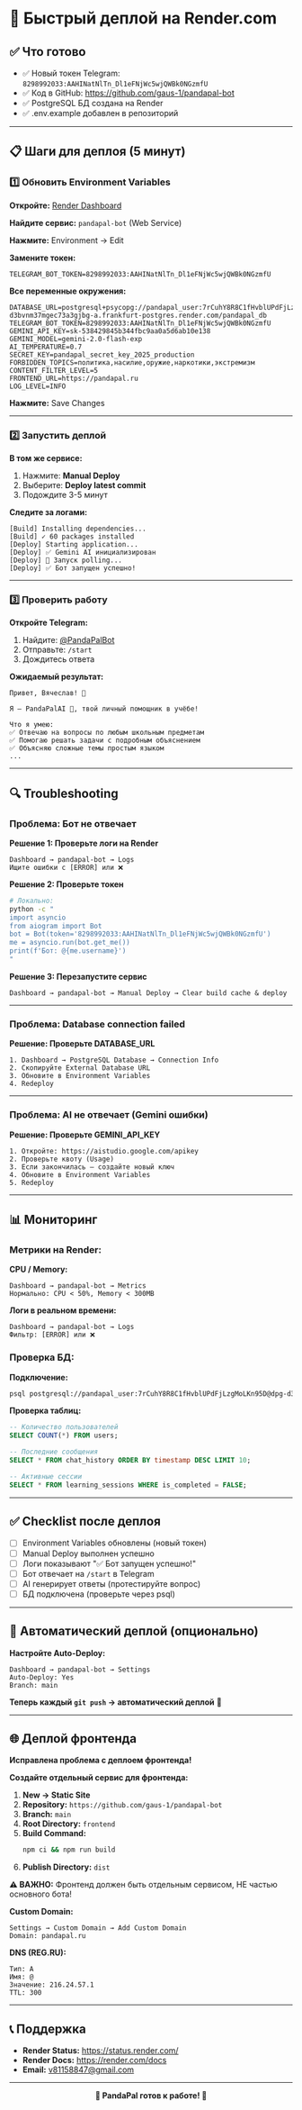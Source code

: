 # 🚀 Быстрый деплой на Render.com

## ✅ Что готово

- ✅ Новый токен Telegram: `8298992033:AAHINatNlTn_Dl1eFNjWc5wjQWBk0NGzmfU`
- ✅ Код в GitHub: https://github.com/gaus-1/pandapal-bot
- ✅ PostgreSQL БД создана на Render
- ✅ .env.example добавлен в репозиторий

---

## 📋 Шаги для деплоя (5 минут)

### 1️⃣ Обновить Environment Variables

**Откройте:** [Render Dashboard](https://dashboard.render.com/)

**Найдите сервис:** `pandapal-bot` (Web Service)

**Нажмите:** Environment → Edit

**Замените токен:**
```
TELEGRAM_BOT_TOKEN=8298992033:AAHINatNlTn_Dl1eFNjWc5wjQWBk0NGzmfU
```

**Все переменные окружения:**
```env
DATABASE_URL=postgresql+psycopg://pandapal_user:7rCuhY8R8C1fHvblUPdFjLzgMoLKn95D@dpg-d3bvnm37mgec73a3gjbg-a.frankfurt-postgres.render.com/pandapal_db
TELEGRAM_BOT_TOKEN=8298992033:AAHINatNlTn_Dl1eFNjWc5wjQWBk0NGzmfU
GEMINI_API_KEY=sk-538429845b344fbc9aa0a5d6ab10e138
GEMINI_MODEL=gemini-2.0-flash-exp
AI_TEMPERATURE=0.7
SECRET_KEY=pandapal_secret_key_2025_production
FORBIDDEN_TOPICS=политика,насилие,оружие,наркотики,экстремизм
CONTENT_FILTER_LEVEL=5
FRONTEND_URL=https://pandapal.ru
LOG_LEVEL=INFO
```

**Нажмите:** Save Changes

---

### 2️⃣ Запустить деплой

**В том же сервисе:**
1. Нажмите: **Manual Deploy**
2. Выберите: **Deploy latest commit**
3. Подождите 3-5 минут

**Следите за логами:**
```
[Build] Installing dependencies...
[Build] ✓ 60 packages installed
[Deploy] Starting application...
[Deploy] ✅ Gemini AI инициализирован
[Deploy] 📡 Запуск polling...
[Deploy] ✅ Бот запущен успешно!
```

---

### 3️⃣ Проверить работу

**Откройте Telegram:**
1. Найдите: [@PandaPalBot](https://t.me/PandaPalBot)
2. Отправьте: `/start`
3. Дождитесь ответа

**Ожидаемый результат:**
```
Привет, Вячеслав! 👋

Я — PandaPalAI 🐼, твой личный помощник в учёбе!

Что я умею:
✅ Отвечаю на вопросы по любым школьным предметам
✅ Помогаю решать задачи с подробным объяснением
✅ Объясняю сложные темы простым языком
...
```

---

## 🔍 Troubleshooting

### Проблема: Бот не отвечает

**Решение 1: Проверьте логи на Render**
```
Dashboard → pandapal-bot → Logs
Ищите ошибки с [ERROR] или ❌
```

**Решение 2: Проверьте токен**
```bash
# Локально:
python -c "
import asyncio
from aiogram import Bot
bot = Bot(token='8298992033:AAHINatNlTn_Dl1eFNjWc5wjQWBk0NGzmfU')
me = asyncio.run(bot.get_me())
print(f'Бот: @{me.username}')
"
```

**Решение 3: Перезапустите сервис**
```
Dashboard → pandapal-bot → Manual Deploy → Clear build cache & deploy
```

---

### Проблема: Database connection failed

**Решение: Проверьте DATABASE_URL**
```
1. Dashboard → PostgreSQL Database → Connection Info
2. Скопируйте External Database URL
3. Обновите в Environment Variables
4. Redeploy
```

---

### Проблема: AI не отвечает (Gemini ошибки)

**Решение: Проверьте GEMINI_API_KEY**
```
1. Откройте: https://aistudio.google.com/apikey
2. Проверьте квоту (Usage)
3. Если закончилась — создайте новый ключ
4. Обновите в Environment Variables
5. Redeploy
```

---

## 📊 Мониторинг

### Метрики на Render:

**CPU / Memory:**
```
Dashboard → pandapal-bot → Metrics
Нормально: CPU < 50%, Memory < 300MB
```

**Логи в реальном времени:**
```
Dashboard → pandapal-bot → Logs
Фильтр: [ERROR] или ❌
```

### Проверка БД:

**Подключение:**
```bash
psql postgresql://pandapal_user:7rCuhY8R8C1fHvblUPdFjLzgMoLKn95D@dpg-d3bvnm37mgec73a3gjbg-a.frankfurt-postgres.render.com/pandapal_db
```

**Проверка таблиц:**
```sql
-- Количество пользователей
SELECT COUNT(*) FROM users;

-- Последние сообщения
SELECT * FROM chat_history ORDER BY timestamp DESC LIMIT 10;

-- Активные сессии
SELECT * FROM learning_sessions WHERE is_completed = FALSE;
```

---

## ✅ Checklist после деплоя

- [ ] Environment Variables обновлены (новый токен)
- [ ] Manual Deploy выполнен успешно
- [ ] Логи показывают "✅ Бот запущен успешно!"
- [ ] Бот отвечает на `/start` в Telegram
- [ ] AI генерирует ответы (протестируйте вопрос)
- [ ] БД подключена (проверьте через psql)

---

## 🔄 Автоматический деплой (опционально)

**Настройте Auto-Deploy:**
```
Dashboard → pandapal-bot → Settings
Auto-Deploy: Yes
Branch: main
```

**Теперь каждый `git push` → автоматический деплой** 🚀

---

## 🌐 Деплой фронтенда

**Исправлена проблема с деплоем фронтенда!**

**Создайте отдельный сервис для фронтенда:**

1. **New → Static Site**
2. **Repository:** `https://github.com/gaus-1/pandapal-bot`
3. **Branch:** `main`
4. **Root Directory:** `frontend`
5. **Build Command:**
   ```bash
   npm ci && npm run build
   ```
6. **Publish Directory:** `dist`

**⚠️ ВАЖНО:** Фронтенд должен быть отдельным сервисом, НЕ частью основного бота!

**Custom Domain:**
```
Settings → Custom Domain → Add Custom Domain
Domain: pandapal.ru
```

**DNS (REG.RU):**
```
Тип: A
Имя: @
Значение: 216.24.57.1
TTL: 300
```

---

## 📞 Поддержка

- **Render Status:** https://status.render.com/
- **Render Docs:** https://render.com/docs
- **Email:** v81158847@gmail.com

---

<p align="center">
  <b>🎉 PandaPal готов к работе! 🐼</b>
</p>


